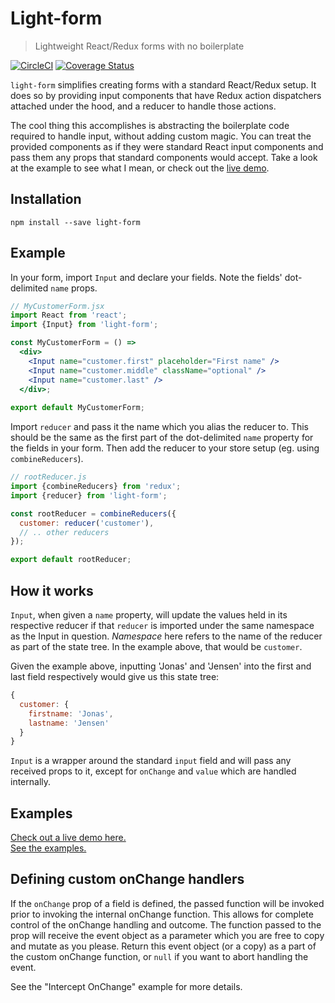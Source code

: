 Light-form
=========================
> Lightweight React/Redux forms with no boilerplate

[![CircleCI](https://circleci.com/gh/j0nas/light-form/tree/master.svg?style=shield)](https://circleci.com/gh/j0nas/light-form/tree/master)
[![Coverage Status](https://coveralls.io/repos/github/j0nas/light-form/badge.svg?branch=feature%2Fadd-other-input-components)](https://coveralls.io/github/j0nas/light-form?branch=feature%2Fadd-other-input-components)

`light-form` simplifies creating forms with a standard React/Redux setup. It does so by providing 
input components that have Redux action dispatchers attached under the hood, and a reducer to 
handle those actions. 

The cool thing this accomplishes is abstracting the boilerplate code required to handle input, 
without adding custom magic. You can treat the provided components as if they were standard React 
input components and pass them any props that standard components would accept. 
Take a look at the example to see what I mean, or check out the 
[live demo](http://light-form.surge.sh).

## Installation
```
npm install --save light-form  
```

## Example
In your form, import `Input` and declare your fields. Note the fields' dot-delimited `name` props.
```jsx harmony
// MyCustomerForm.jsx
import React from 'react';
import {Input} from 'light-form';

const MyCustomerForm = () =>
  <div>
    <Input name="customer.first" placeholder="First name" />
    <Input name="customer.middle" className="optional" />
    <Input name="customer.last" />
  </div>;
    
export default MyCustomerForm;
```

Import `reducer` and pass it the name which you alias the reducer to. This should be the same
as the first part of the dot-delimited `name` property for the fields in your form.
Then add the reducer to your store setup (eg. using ``combineReducers``).
```jsx harmony
// rootReducer.js
import {combineReducers} from 'redux';
import {reducer} from 'light-form';

const rootReducer = combineReducers({
  customer: reducer('customer'),
  // .. other reducers
});

export default rootReducer;
```

## How it works
`Input`, when given a `name` property, will update the values held in its respective reducer if that 
`reducer` is imported under the same namespace as the Input in question. *Namespace* here refers 
to the name of the reducer as part of the state tree. In the example above, that would be `customer`.

Given the example above, inputting 'Jonas' and 'Jensen' into the first and last field respectively
would give us this state tree:
```js
{
  customer: {
    firstname: 'Jonas',
    lastname: 'Jensen'
  }
}
```
 
`Input` is a wrapper around the standard ``input`` field and will pass any received props to it, 
except for `onChange` and `value` which are handled internally.

## Examples
[Check out a live demo here.](http://light-form.surge.sh)  
[See the examples.](https://github.com/j0nas/light-form/tree/master/examples)


## Defining custom onChange handlers
If the `onChange` prop of a field is defined, the passed function will be invoked prior
to invoking the internal onChange function. This allows for complete control of the onChange
handling and outcome. The function passed to the prop will receive the event object as a parameter
which you are free to copy and mutate as you please. Return this event object (or a copy) as a part 
of the custom onChange function, or `null` if you want to abort handling the event.  

See the "Intercept OnChange" example for more details.
